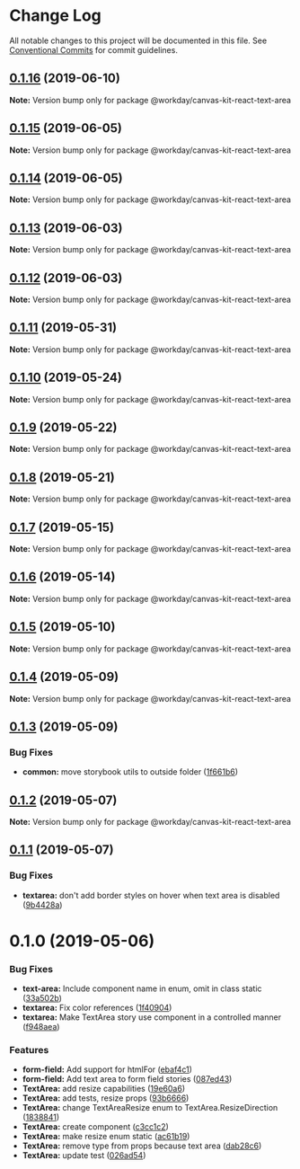 # Change Log

All notable changes to this project will be documented in this file.
See [Conventional Commits](https://conventionalcommits.org) for commit guidelines.

## [0.1.16](https://ghe.megaleo.com/design/canvas-kit-react/tree/master/modules/canvas-kit-react-text-area/compare/@workday/canvas-kit-react-text-area@0.1.15...@workday/canvas-kit-react-text-area@0.1.16) (2019-06-10)

**Note:** Version bump only for package @workday/canvas-kit-react-text-area





## [0.1.15](https://ghe.megaleo.com/design/canvas-kit-react/tree/master/modules/canvas-kit-react-text-area/compare/@workday/canvas-kit-react-text-area@0.1.14...@workday/canvas-kit-react-text-area@0.1.15) (2019-06-05)

**Note:** Version bump only for package @workday/canvas-kit-react-text-area





## [0.1.14](https://ghe.megaleo.com/design/canvas-kit-react/tree/master/modules/canvas-kit-react-text-area/compare/@workday/canvas-kit-react-text-area@0.1.13...@workday/canvas-kit-react-text-area@0.1.14) (2019-06-05)

**Note:** Version bump only for package @workday/canvas-kit-react-text-area





## [0.1.13](https://ghe.megaleo.com/design/canvas-kit-react/tree/master/modules/canvas-kit-react-text-area/compare/@workday/canvas-kit-react-text-area@0.1.12...@workday/canvas-kit-react-text-area@0.1.13) (2019-06-03)

**Note:** Version bump only for package @workday/canvas-kit-react-text-area





## [0.1.12](https://ghe.megaleo.com/design/canvas-kit-react/tree/master/modules/canvas-kit-react-text-area/compare/@workday/canvas-kit-react-text-area@0.1.11...@workday/canvas-kit-react-text-area@0.1.12) (2019-06-03)

**Note:** Version bump only for package @workday/canvas-kit-react-text-area





## [0.1.11](https://ghe.megaleo.com/design/canvas-kit-react/tree/master/modules/canvas-kit-react-text-area/compare/@workday/canvas-kit-react-text-area@0.1.10...@workday/canvas-kit-react-text-area@0.1.11) (2019-05-31)

**Note:** Version bump only for package @workday/canvas-kit-react-text-area





## [0.1.10](https://ghe.megaleo.com/design/canvas-kit-react/tree/master/modules/canvas-kit-react-text-area/compare/@workday/canvas-kit-react-text-area@0.1.9...@workday/canvas-kit-react-text-area@0.1.10) (2019-05-24)

**Note:** Version bump only for package @workday/canvas-kit-react-text-area





## [0.1.9](https://ghe.megaleo.com/design/canvas-kit-react/tree/master/modules/canvas-kit-react-text-area/compare/@workday/canvas-kit-react-text-area@0.1.8...@workday/canvas-kit-react-text-area@0.1.9) (2019-05-22)

**Note:** Version bump only for package @workday/canvas-kit-react-text-area





## [0.1.8](https://ghe.megaleo.com/design/canvas-kit-react/tree/master/modules/canvas-kit-react-text-area/compare/@workday/canvas-kit-react-text-area@0.1.7...@workday/canvas-kit-react-text-area@0.1.8) (2019-05-21)

**Note:** Version bump only for package @workday/canvas-kit-react-text-area





## [0.1.7](https://ghe.megaleo.com/design/canvas-kit-react/tree/master/modules/canvas-kit-react-text-area/compare/@workday/canvas-kit-react-text-area@0.1.6...@workday/canvas-kit-react-text-area@0.1.7) (2019-05-15)

**Note:** Version bump only for package @workday/canvas-kit-react-text-area





## [0.1.6](https://ghe.megaleo.com/design/canvas-kit-react/tree/master/modules/canvas-kit-react-text-area/compare/@workday/canvas-kit-react-text-area@0.1.5...@workday/canvas-kit-react-text-area@0.1.6) (2019-05-14)

**Note:** Version bump only for package @workday/canvas-kit-react-text-area





## [0.1.5](https://ghe.megaleo.com/design/canvas-kit-react/tree/master/modules/canvas-kit-react-text-area/compare/@workday/canvas-kit-react-text-area@0.1.4...@workday/canvas-kit-react-text-area@0.1.5) (2019-05-10)

**Note:** Version bump only for package @workday/canvas-kit-react-text-area





## [0.1.4](https://ghe.megaleo.com/design/canvas-kit-react/tree/master/modules/canvas-kit-react-text-area/compare/@workday/canvas-kit-react-text-area@0.1.3...@workday/canvas-kit-react-text-area@0.1.4) (2019-05-09)

**Note:** Version bump only for package @workday/canvas-kit-react-text-area





## [0.1.3](https://ghe.megaleo.com/design/canvas-kit-react/tree/master/modules/canvas-kit-react-text-area/compare/@workday/canvas-kit-react-text-area@0.1.2...@workday/canvas-kit-react-text-area@0.1.3) (2019-05-09)


### Bug Fixes

* **common:** move storybook utils to outside folder ([1f661b6](https://ghe.megaleo.com/design/canvas-kit-react/tree/master/modules/canvas-kit-react-text-area/commits/1f661b6))





## [0.1.2](https://ghe.megaleo.com/design/canvas-kit-react/tree/master/modules/canvas-kit-react-text-area/compare/@workday/canvas-kit-react-text-area@0.1.1...@workday/canvas-kit-react-text-area@0.1.2) (2019-05-07)

**Note:** Version bump only for package @workday/canvas-kit-react-text-area





## [0.1.1](https://ghe.megaleo.com/design/canvas-kit-react/tree/master/modules/canvas-kit-react-text-area/compare/@workday/canvas-kit-react-text-area@0.1.0...@workday/canvas-kit-react-text-area@0.1.1) (2019-05-07)


### Bug Fixes

* **textarea:** don't add border styles on hover when text area is disabled ([9b4428a](https://ghe.megaleo.com/design/canvas-kit-react/tree/master/modules/canvas-kit-react-text-area/commits/9b4428a))





# 0.1.0 (2019-05-06)


### Bug Fixes

* **text-area:** Include component name in enum, omit in class static ([33a502b](https://ghe.megaleo.com/design/canvas-kit-react/tree/master/modules/canvas-kit-react-text-area/commits/33a502b))
* **textarea:** Fix color references ([1f40904](https://ghe.megaleo.com/design/canvas-kit-react/tree/master/modules/canvas-kit-react-text-area/commits/1f40904))
* **textarea:** Make TextArea story use component in a controlled manner ([f948aea](https://ghe.megaleo.com/design/canvas-kit-react/tree/master/modules/canvas-kit-react-text-area/commits/f948aea))


### Features

* **form-field:** Add support for htmlFor ([ebaf4c1](https://ghe.megaleo.com/design/canvas-kit-react/tree/master/modules/canvas-kit-react-text-area/commits/ebaf4c1))
* **form-field:** Add text area to form field stories ([087ed43](https://ghe.megaleo.com/design/canvas-kit-react/tree/master/modules/canvas-kit-react-text-area/commits/087ed43))
* **TextArea:** add resize capabilities ([19e60a6](https://ghe.megaleo.com/design/canvas-kit-react/tree/master/modules/canvas-kit-react-text-area/commits/19e60a6))
* **TextArea:** add tests, resize props ([93b6666](https://ghe.megaleo.com/design/canvas-kit-react/tree/master/modules/canvas-kit-react-text-area/commits/93b6666))
* **TextArea:** change TextAreaResize enum to TextArea.ResizeDirection ([1838841](https://ghe.megaleo.com/design/canvas-kit-react/tree/master/modules/canvas-kit-react-text-area/commits/1838841))
* **TextArea:** create component ([c3cc1c2](https://ghe.megaleo.com/design/canvas-kit-react/tree/master/modules/canvas-kit-react-text-area/commits/c3cc1c2))
* **TextArea:** make resize enum static ([ac61b19](https://ghe.megaleo.com/design/canvas-kit-react/tree/master/modules/canvas-kit-react-text-area/commits/ac61b19))
* **TextArea:** remove type from props because text area ([dab28c6](https://ghe.megaleo.com/design/canvas-kit-react/tree/master/modules/canvas-kit-react-text-area/commits/dab28c6))
* **TextArea:** update test ([026ad54](https://ghe.megaleo.com/design/canvas-kit-react/tree/master/modules/canvas-kit-react-text-area/commits/026ad54))
